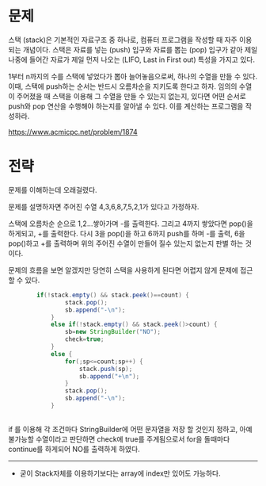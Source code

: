 # 문제

스택 (stack)은 기본적인 자료구조 중 하나로, 컴퓨터 프로그램을 작성할 때 자주 이용되는 개념이다. 
스택은 자료를 넣는 (push) 입구와 자료를 뽑는 (pop) 입구가 같아 제일 나중에 들어간 자료가 제일 먼저 나오는 (LIFO, Last in First out) 특성을 가지고 있다.

1부터 n까지의 수를 스택에 넣었다가 뽑아 늘어놓음으로써, 하나의 수열을 만들 수 있다.
이때, 스택에 push하는 순서는 반드시 오름차순을 지키도록 한다고 하자. 
임의의 수열이 주어졌을 때 스택을 이용해 그 수열을 만들 수 있는지 없는지, 있다면 어떤 순서로 push와 pop 연산을 수행해야 하는지를 알아낼 수 있다. 이를 계산하는 프로그램을 작성하라.

https://www.acmicpc.net/problem/1874


# 전략

문제를 이해하는데 오래걸렸다.

문제를 설명하자면 주어진 수열 4,3,6,8,7,5,2,1가 있다고 가정하자.

스택에 오름차순 순으로 1,2...쌓아가며 -를 출력한다. 그리고 4까지 쌓았다면 pop()을 하게되고, +를 출력한다.
다시 3을 pop()을 하고 6까지 push를 하며 -를 출력, 6을 pop()하고 +를 출력하며 위의 주어진 수열이 만들어 질수 있는지 없는지 판별 하는 것이다.

문제의 흐름을 보면 알겠지만 당연히 스택을 사용하게 된다면 어렵지 않게 문제에 접근 할 수 있다.

```java
        if(!stack.empty() && stack.peek()==count) {
	    		stack.pop();
	    		sb.append("-\n");
	    	}
	    	else if(!stack.empty() && stack.peek()>count) {
	    		sb=new StringBuilder("NO");
	    		check=true;
	    	}
	    	else {
	    		for(;sp<=count;sp++) {
		    		stack.push(sp);
		    		sb.append("+\n");
		    	}
	    		stack.pop();
	    		sb.append("-\n");
	    	}
        
```
if 를 이용해 각 조건마다 StringBuilder에 어떤 문자열을 저장 할 것인지 정하고, 아예 불가능할 수열이라고 판단하면 check에 true를 주게됨으로서 
for을 돌때마다 continue를 하게되어 NO를 출력하게 하였다.

---
+ 굳이 Stack자체를 이용하기보다는 array에 index만 있어도 가능하다.
